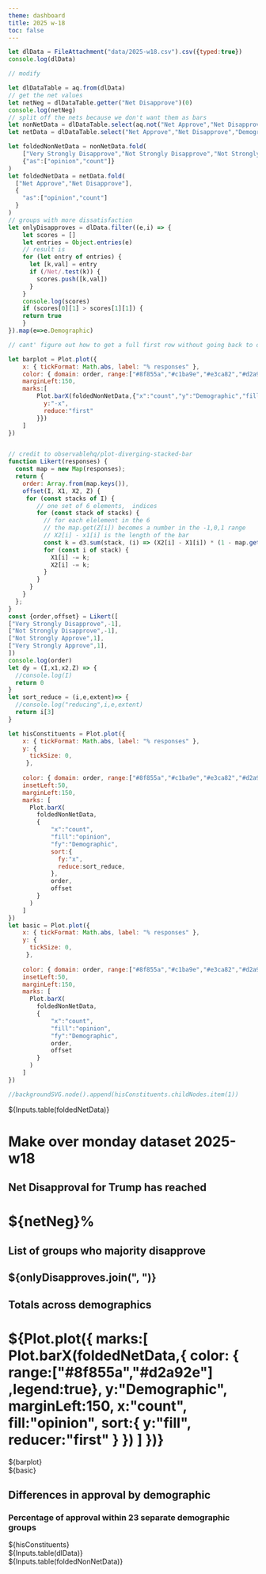 ```yaml
---
theme: dashboard
title: 2025 w-18
toc: false
---
```




```js
let dlData = FileAttachment("data/2025-w18.csv").csv({typed:true})
console.log(dlData)

// modify 
```


```js
let dlDataTable = aq.from(dlData)
// get the net values
let netNeg = dlDataTable.getter("Net Disapprove")(0)
console.log(netNeg)
// split off the nets because we don't want them as bars
let nonNetData = dlDataTable.select(aq.not("Net Approve","Net Disapprove"))
let netData = dlDataTable.select("Net Approve","Net Disapprove","Demographic")

let foldedNonNetData = nonNetData.fold(
    ["Very Strongly Disapprove","Not Strongly Disapprove","Not Strongly Approve","Very Strongly Approve"],
    {"as":["opinion","count"]}
)
let foldedNetData = netData.fold(
  ["Net Approve","Net Disapprove"],
  {
    "as":["opinion","count"]
  }
)
// groups with more dissatisfaction
let onlyDisapproves = dlData.filter((e,i) => {
    let scores = []
    let entries = Object.entries(e)
    // result is
    for (let entry of entries) {
      let [k,val] = entry
      if (/Net/.test(k)) {
        scores.push([k,val])
      }
    }
    console.log(scores)
    if (scores[0][1] > scores[1][1]) {
    return true
    }
}).map(e=>e.Demographic)

// cant' figure out how to get a full first row without going back to objects array
```
```js
let barplot = Plot.plot({
    x: { tickFormat: Math.abs, label: "% responses" },
    color: { domain: order, range:["#8f855a","#c1ba9e","#e3ca82","#d2a92e"] ,legend:true},
    marginLeft:150,
    marks:[
        Plot.barX(foldedNonNetData,{"x":"count","y":"Demographic","fill":"opinion",sort:{
          y:"-x",
          reduce:"first"
        }})
    ]
})
```

```js

// credit to observablehq/plot-diverging-stacked-bar
function Likert(responses) {
  const map = new Map(responses);
  return {
    order: Array.from(map.keys()),
    offset(I, X1, X2, Z) {
     for (const stacks of I) {
        // one set of 6 elements,  indices
        for (const stack of stacks) {
          // for each elelement in the 6
          // the map.get(Z[i]) becomes a number in the -1,0,1 range
          // X2[i] - x1[i] is the length of the bar
          const k = d3.sum(stack, (i) => (X2[i] - X1[i]) * (1 - map.get(Z[i]))) / 2;
          for (const i of stack) {
            X1[i] -= k;
            X2[i] -= k;
          }
        }
      }
    }
  };
}
const {order,offset} = Likert([
["Very Strongly Disapprove",-1],
["Not Strongly Disapprove",-1],
["Not Strongly Approve",1],
["Very Strongly Approve",1],
])
console.log(order)
let dy = (I,x1,x2,Z) => {
  //console.log(I)
  return 0
}
let sort_reduce = (i,e,extent)=> {
  //console.log("reducing",i,e,extent)
  return i[3]
}

let hisConstituents = Plot.plot({
    x: { tickFormat: Math.abs, label: "% responses" },
    y: { 
      tickSize: 0,
     },
     
    color: { domain: order, range:["#8f855a","#c1ba9e","#e3ca82","#d2a92e"] ,legend:true},
    insetLeft:50,
    marginLeft:150,
    marks: [
      Plot.barX(
        foldedNonNetData,
        {
            "x":"count",
            "fill":"opinion",
            "fy":"Demographic",
            sort:{
              fy:"x",
              reduce:sort_reduce,
            },
            order,
            offset
        }
      )
    ]
})
let basic = Plot.plot({
    x: { tickFormat: Math.abs, label: "% responses" },
    y: { 
      tickSize: 0,
     },
     
    color: { domain: order, range:["#8f855a","#c1ba9e","#e3ca82","#d2a92e"] ,legend:true},
    insetLeft:50,
    marginLeft:150,
    marks: [
      Plot.barX(
        foldedNonNetData,
        {
            "x":"count",
            "fill":"opinion",
            "fy":"Demographic",
            order,
            offset
        }
      )
    ]
})

//backgroundSVG.node().append(hisConstituents.childNodes.item(1))
```
${Inputs.table(foldedNetData)}
<h1>
Make over monday dataset 2025-w18
</h1>
<div class="grid grid-cols-4">
<div class="card">
<h2>Net Disapproval for Trump has reached 
<h1>${netNeg}%</h1>
</h2>
<h2>List of groups who majority disapprove 
<h2>${onlyDisapproves.join(", ")}</h2>
</h2>

</div>
<div class="card">
  <h2>Totals across demographics 
  <h1>${Plot.plot({
    marks:[
      Plot.barX(foldedNetData,{
      color: { range:["#8f855a","#d2a92e"] ,legend:true},
        y:"Demographic",
        marginLeft:150,
        x:"count",
        fill:"opinion",
        sort:{
          y:"fill",
          reducer:"first"
        }
      })
    ]
  })}</h1>
  </h2>
</div>
<div class="card grid-colspan-1 grid-rowspan-1">
${barplot}
</div>
</div>



</div>
<div class="grid grid-cols-2">

  <div class="card grid-colspan-1 grid-rowspan-1">
    ${basic}
  </div>
  <div class="card grid-colspan-1 grid-rowspan-1">
    <h2> Differences in approval by demographic</h2>
    <h3> Percentage of approval within 23 separate demographic groups</h3>
    ${hisConstituents}
  </div>
</div>

<div class="card">
${Inputs.table(dlData)}
</div>
<div class="card">
${Inputs.table(foldedNonNetData)}
</div>